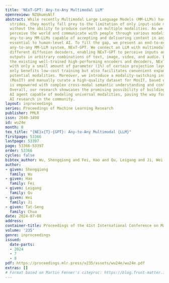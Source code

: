 ```yaml
---
title: 'NExT-GPT: Any-to-Any Multimodal LLM'
openreview: NZQkumsNlf
abstract: While recently Multimodal Large Language Models (MM-LLMs) have made exciting
  strides, they mostly fall prey to the limitation of only input-side multimodal understanding,
  without the ability to produce content in multiple modalities. As we humans always
  perceive the world and communicate with people through various modalities, developing
  any-to-any MM-LLMs capable of accepting and delivering content in any modality becomes
  essential to human-level AI. To fill the gap, we present an end-to-end general-purpose
  any-to-any MM-LLM system, NExT-GPT. We connect an LLM with multimodal adaptors and
  different diffusion decoders, enabling NExT-GPT to perceive inputs and generate
  outputs in arbitrary combinations of text, image, video, and audio. By leveraging
  the existing well-trained high-performing encoders and decoders, NExT-GPT is tuned
  with only a small amount of parameter (1%) of certain projection layers, which not
  only benefits low-cost training but also facilitates convenient expansion to more
  potential modalities. Moreover, we introduce a modality-switching instruction tuning
  (MosIT) and manually curate a high-quality dataset for MosIT, based on which NExT-GPT
  is empowered with complex cross-modal semantic understanding and content generation.
  Overall, our research showcases the promising possibility of building a unified
  AI agent capable of modeling universal modalities, paving the way for more human-like
  AI research in the community.
layout: inproceedings
series: Proceedings of Machine Learning Research
publisher: PMLR
issn: 2640-3498
id: wu24e
month: 0
tex_title: "{NE}x{T}-{GPT}: Any-to-Any Multimodal {LLM}"
firstpage: 53366
lastpage: 53397
page: 53366-53397
order: 53366
cycles: false
bibtex_author: Wu, Shengqiong and Fei, Hao and Qu, Leigang and Ji, Wei and Chua, Tat-Seng
author:
- given: Shengqiong
  family: Wu
- given: Hao
  family: Fei
- given: Leigang
  family: Qu
- given: Wei
  family: Ji
- given: Tat-Seng
  family: Chua
date: 2024-07-08
address:
container-title: Proceedings of the 41st International Conference on Machine Learning
volume: '235'
genre: inproceedings
issued:
  date-parts:
  - 2024
  - 7
  - 8
pdf: https://proceedings.mlr.press/v235/assets/wu24e/wu24e.pdf
extras: []
# Format based on Martin Fenner's citeproc: https://blog.front-matter.io/posts/citeproc-yaml-for-bibliographies/
---
```

